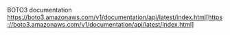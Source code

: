 BOTO3 documentation https://boto3.amazonaws.com/v1/documentation/api/latest/index.html[https://boto3.amazonaws.com/v1/documentation/api/latest/index.html]